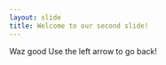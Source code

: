 ```yaml
--- 
layout: slide
title: Welcome to our second slide! 
---
```

Waz good 
Use the left arrow to go back!
